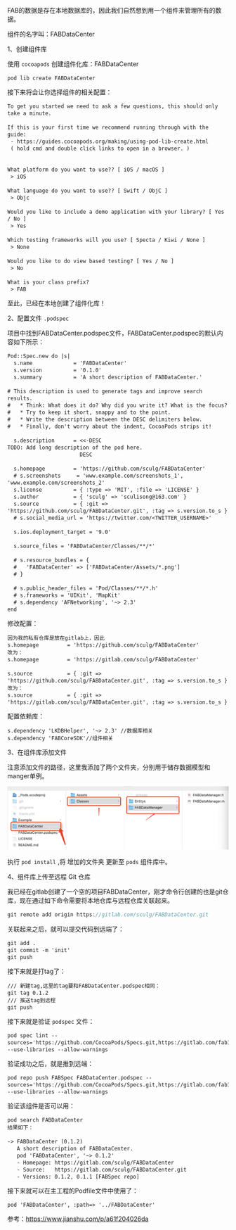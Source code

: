 FAB的数据是存在本地数据库的，因此我们自然想到用一个组件来管理所有的数据。

组件的名字叫：FABDataCenter

1、创建组件库

使用 `cocoapods` 创建组件化库：FABDataCenter

```
pod lib create FABDataCenter
```

接下来将会让你选择组件的相关配置：

```
To get you started we need to ask a few questions, this should only take a minute.

If this is your first time we recommend running through with the guide: 
 - https://guides.cocoapods.org/making/using-pod-lib-create.html
 ( hold cmd and double click links to open in a browser. )


What platform do you want to use?? [ iOS / macOS ]
 > iOS

What language do you want to use?? [ Swift / ObjC ]
 > Objc

Would you like to include a demo application with your library? [ Yes / No ]
 > Yes

Which testing frameworks will you use? [ Specta / Kiwi / None ]
 > None

Would you like to do view based testing? [ Yes / No ]
 > No

What is your class prefix?
 > FAB

```

至此，已经在本地创建了组件化库！

2、配置文件 `.podspec`

项目中找到FABDataCenter.podspec文件，FABDataCenter.podspec的默认内容如下所示：

```
Pod::Spec.new do |s|
  s.name             = 'FABDataCenter'
  s.version          = '0.1.0'
  s.summary          = 'A short description of FABDataCenter.'

# This description is used to generate tags and improve search results.
#   * Think: What does it do? Why did you write it? What is the focus?
#   * Try to keep it short, snappy and to the point.
#   * Write the description between the DESC delimiters below.
#   * Finally, don't worry about the indent, CocoaPods strips it!

  s.description      = <<-DESC
TODO: Add long description of the pod here.
                       DESC

  s.homepage         = 'https://github.com/sculg/FABDataCenter'
  # s.screenshots     = 'www.example.com/screenshots_1', 'www.example.com/screenshots_2'
  s.license          = { :type => 'MIT', :file => 'LICENSE' }
  s.author           = { 'sculg' => 'sculisong@163.com' }
  s.source           = { :git => 'https://github.com/sculg/FABDataCenter.git', :tag => s.version.to_s }
  # s.social_media_url = 'https://twitter.com/<TWITTER_USERNAME>'

  s.ios.deployment_target = '9.0'

  s.source_files = 'FABDataCenter/Classes/**/*'
  
  # s.resource_bundles = {
  #   'FABDataCenter' => ['FABDataCenter/Assets/*.png']
  # }

  # s.public_header_files = 'Pod/Classes/**/*.h'
  # s.frameworks = 'UIKit', 'MapKit'
  # s.dependency 'AFNetworking', '~> 2.3'
end

```

修改配置：

```
因为我的私有仓库是放在gitlab上，因此
s.homepage         = 'https://github.com/sculg/FABDataCenter'
改为：
s.homepage         = 'https://gitlab.com/sculg/FABDataCenter'

s.source           = { :git => 'https://github.com/sculg/FABDataCenter.git', :tag => s.version.to_s }
改为：
s.source           = { :git => 'https://gitlab.com/sculg/FABDataCenter.git', :tag => s.version.to_s }

```

配置依赖库：

```
s.dependency 'LKDBHelper', '~> 2.3' //数据库相关
s.dependency 'FABCoreSDK'//组件相关
```



3、在组件库添加文件

注意添加文件的路径，这里我添加了两个文件夹，分别用于储存数据模型和manger单例。

![添加文件](%E4%BD%BF%E7%94%A8%20cocoapods%20%E5%88%9B%E5%BB%BA%E7%BB%84%E4%BB%B6%E5%8C%96%E5%BA%93.assets/%E6%B7%BB%E5%8A%A0%E6%96%87%E4%BB%B6.jpg)



执行 `pod install` ,将 增加的文件夹 更新至 `pods` 组件库中。



4、组件库上传至远程 Git 仓库

我已经在gitlab创建了一个空的项目FABDataCenter，刚才命令行创建的也是git仓库，现在通过如下命令需要将本地仓库与远程仓库关联起来。

```csharp
git remote add origin https://gitlab.com/sculg/FABDataCenter.git
```

关联起来之后，就可以提交代码到远端了：

```
git add .
git commit -m 'init'
git push
```

接下来就是打tag了：

```
/// 新建tag,这里的tag要和FABDataCenter.podspec相同：
git tag 0.1.2
/// 推送tag到远程
git push
```

接下来就是验证 `podspec` 文件：

```
pod spec lint --sources='https://github.com/CocoaPods/Specs.git,https://gitlab.com/fab12/FABSpec.git' --use-libraries --allow-warnings
```

验证成功之后，就是推到远端：

```
pod repo push FABSpec FABDataCenter.podspec --sources='https://github.com/CocoaPods/Specs.git,https://gitlab.com/fab12/FABSpec.git' --use-libraries --allow-warnings

```

验证该组件是否可以用：

```
pod search FABDataCenter
结果如下：

-> FABDataCenter (0.1.2)
   A short description of FABDataCenter.
   pod 'FABDataCenter', '~> 0.1.2'
   - Homepage: https://gitlab.com/sculg/FABDataCenter
   - Source:   https://gitlab.com/sculg/FABDataCenter.git
   - Versions: 0.1.2, 0.1.1 [FABSpec repo]

```

接下来就可以在主工程的Podfile文件中使用了：

```
pod 'FABDataCenter', :path=> '../FABDataCenter'
```



参考：https://www.jianshu.com/p/a61f204026da


